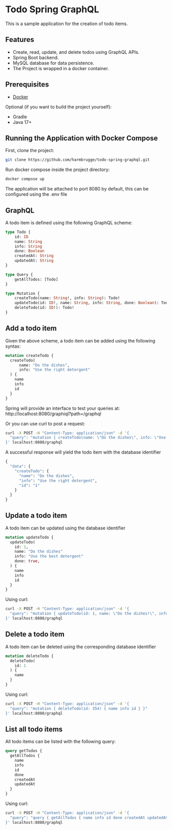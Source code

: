 # Todo Spring GraphQL

This is a sample application for the creation of todo items.

## Features

- Create, read, update, and delete todos using GraphQL APIs.
- Spring Boot backend.
- MySQL database for data persistence.
- The Project is wrapped in a docker container.

## Prerequisites

- [Docker](https://docs.docker.com/get-docker/)
  
Optional (if you want to build the project yourself):
- Gradle
- Java 17+

## Running the Application with Docker Compose

First, clone the project:
```bash
git clone https://github.com/harmbrugge/todo-spring-graphql.git
```

Run docker compose inside the project directory:
```bash
docker compose up
```
The application will be attached to port 8080 by default, this can be configured using the .env file 

## GraphQL

A todo item is defined using the following GraphQL scheme:
```graphql
type Todo {
    id: ID
    name: String
    info: String
    done: Boolean
    createdAt: String
    updatedAt: String
}

type Query {
    getAllTodos: [Todo]
}

type Mutation {
    createTodo(name: String!, info: String): Todo!
    updateTodo(id: ID!, name: String, info: String, done: Boolean): Todo!
    deleteTodo(id: ID!): Todo!
}
```

## Add a todo item
Given the above scheme, a todo item can be added using the following syntax:
```graphql
mutation createTodo {
  createTodo(
      name: "Do the dishes",
      info: "Use the right detergent"
  ) {
    name
    info
    id
  }
}
```
Spring will provide an interface to test your queries at:
http://localhost:8080/graphiql?path=/graphql

Or you can use curl to post a request:
```bash
curl -X POST -H "Content-Type: application/json" -d '{
  "query": "mutation { createTodo(name: \"Do the dishes\", info: \"Use the right detergent\") { name info id } }"
}' localhost:8080/graphql
```

A successful response will yield the todo item with the database identifier
```graphql
{
  "data": {
    "createTodo": {
      "name": "Do the dishes",
      "info": "Use the right detergent",
      "id": "1"
    }
  }
}
```


## Update a todo item
A todo item can be updated using the database identifier
```graphql
mutation updateTodo {
  updateTodo(
    id: 1,
    name: "Do the dishes"
    info: "Use the best detergent"
    done: true,
  ) {
    name
    info
    id
  }
}
```
Using curl:
```bash
curl -X POST -H "Content-Type: application/json" -d '{
  "query": "mutation { updateTodo(id: 1, name: \"Do the dishes!\", info: \"Use the best detergent\", done: true) { name info id } }"
}' localhost:8080/graphql
```

## Delete a todo item
A todo item can be deleted using the corresponding database identifier
```graphql
mutation deleteTodo {
  deleteTodo(
    id: 1
  ) {
    name
  }
}
```
Using curl:
```bash
curl -X POST -H "Content-Type: application/json" -d '{
  "query": "mutation { deleteTodo(id: 354) { name info id } }"
}' localhost:8080/graphql
```
## List all todo items
All todo items can be listed with the following query:
```graphql
query getTodos {
  getAllTodos {
    name
    info
    id
    done
    createdAt
    updatedAt
  }
}
```
Using curl:
```bash
curl -X POST -H "Content-Type: application/json" -d '{
  "query": "query { getAllTodos { name info id done createdAt updatedAt} }"
}' localhost:8080/graphql
```



